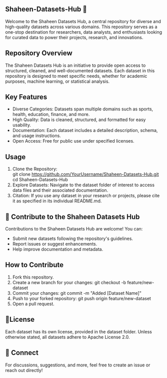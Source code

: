 ## Shaheen-Datasets-Hub 🚀
Welcome to the Shaheen Datasets Hub, a central repository for diverse and high-quality datasets across various domains. This repository serves as a one-stop destination for researchers, data analysts, and enthusiasts looking for curated data to power their projects, research, and innovations.

## Repository Overview
The Shaheen Datasets Hub is an initiative to provide open access to structured, cleaned, and well-documented datasets. Each dataset in this repository is designed to meet specific needs, whether for academic purposes, machine learning, or statistical analysis.

## Key Features
- Diverse Categories: Datasets span multiple domains such as sports, health, education, finance, and more.
- High Quality: Data is cleaned, structured, and formatted for easy usability.
- Documentation: Each dataset includes a detailed description, schema, and usage instructions.
- Open Access: Free for public use under specified licenses.

## Usage
1. Clone the Repository:   
git clone https://github.com/YourUsername/Shaheen-Datasets-Hub.git  
cd Shaheen-Datasets-Hub  
2. Explore Datasets: Navigate to the dataset folder of interest to access data files and their associated documentation.
3. Citation: If you use any dataset in your research or projects, please cite it as specified in its individual README.md.

## 📢 Contribute to the Shaheen Datasets Hub
Contributions to the Shaheen Datasets Hub are welcome! You can:
- Submit new datasets following the repository's guidelines.
- Report issues or suggest enhancements.
- Help improve documentation and metadata.
  
## How to Contribute
1. Fork this repository.
2. Create a new branch for your changes: git checkout -b feature/new-dataset  
3. Commit your changes: git commit -m "Added [Dataset Name]"  
4. Push to your forked repository: git push origin feature/new-dataset  
5. Open a pull request.
   
## 📜License

Each dataset has its own license, provided in the dataset folder. Unless otherwise stated, all datasets adhere to Apache License 2.0.

## 💬 Connect

For discussions, suggestions, and more, feel free to create an issue or reach out directly!
